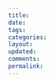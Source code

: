 ```yaml
---
title: 
date: 
tags: 
categories: 
layout: 
updated: 
comments: 
permalink: 
---
```




<!--more-->

